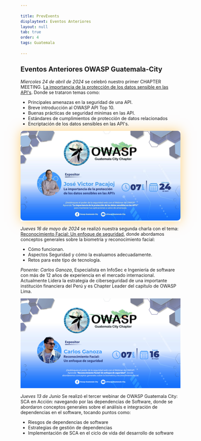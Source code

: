 ```yaml
---

title: PrevEvents
displaytext: Eventos Anteriores
layout: null
tab: true
order: 4
tags: Guatemala

---
```


## Eventos Anteriores OWASP Guatemala-City

*Miercoles 24 de abril de 2024* se celebró nuestro primer CHAPTER MEETING. [La importancia de la protección de los datos sensible en las API's](https://www.youtube.com/watch?v=qOrb8wLTzsM&t=48s). Donde se trataron temas como:
- Principales amenazas en la seguridad de una API.
- Breve introducción al OWASP API Top 10.
- Buenas prácticas de seguridad minimas en las API.
- Estándares de cumplimientos de protección de datos relacionados
- Encriptación de los datos sensibles en las API's.

<div align="center" style="padding: 0px; box-shadow: 0 0 35px rgba(255, 165, 0, 0.5);">
    <img src="assets/images/owasp1.jpg" style="border-radius: 10px;">
</div>



*Jueves 16 de mayo de 2024* se realizó nuestra segunda charla con el tema: [Reconocimiento Facial: Un enfoque de seguridad](https://www.youtube.com/watch?v=XsV0sGT4iXY), donde abordamos conceptos generales sobre la biometría y reconocimiento facial:
- Cómo funcionan.
- Aspectos Seguridad y cómo la evaluamos adecuadamente.
- Retos para este tipo de tecnología.

 *Ponente: Carlos Ganoza*, Especialista en InfoSec e Ingeniería de software con más de 12 años de experiencia en el mercado internacional. Actualmente Lidera la estrategia de ciberseguridad de una importante institución financiera del Perú y es Chapter Leader del capítulo de OWASP Lima. 


<div align="center"><img src="assets/images/owasp2.jpg"></div>



*Jueves 13 de Junio* Se realizó el tercer webinar de OWASP Guatemala City: SCA en Acción: navegando por las dependencias de Software, donde se abordaron conceptos generales sobre el análisis e integración de dependencias en el software, tocando puntos como:

- Riesgos de dependencias de software
- Estrategias de gestión de dependencias
- Implementación de SCA en el ciclo de vida del desarrollo de software
